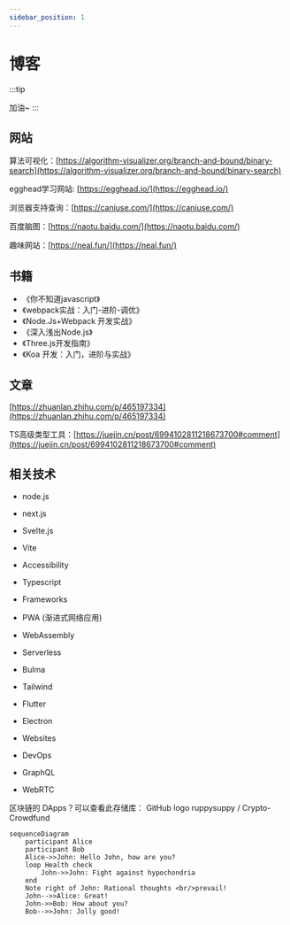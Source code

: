 ```yaml
---
sidebar_position: 1
---
```


# 博客

:::tip

加油~
:::



## 网站

算法可视化：[https://algorithm-visualizer.org/branch-and-bound/binary-search](https://algorithm-visualizer.org/branch-and-bound/binary-search)

egghead学习网站: [https://egghead.io/](https://egghead.io/)

浏览器支持查询：[https://caniuse.com/](https://caniuse.com/)

百度脑图：[https://naotu.baidu.com/](https://naotu.baidu.com/)

趣味网站：[https://neal.fun/](https://neal.fun/)

## 书籍
- 《你不知道javascript》
- 《webpack实战：入门-进阶-调优》
-  《Node.Js+Webpack 开发实战》
- 《深入浅出Node.js》
- 《Three.js开发指南》
- 《Koa 开发：入门，进阶与实战》
## 文章

[https://zhuanlan.zhihu.com/p/465197334](https://zhuanlan.zhihu.com/p/465197334)

TS高级类型工具：[https://juejin.cn/post/6994102811218673700#comment](https://juejin.cn/post/6994102811218673700#comment)
## 相关技术
- node.js
- next.js
- Svelte.js 
- Vite 
- Accessibility 
- Typescript
- Frameworks
- PWA (渐进式网络应用)
- WebAssembly 
- Serverless 
- Bulma
- Tailwind

- Flutter
- Electron

- Websites

- DevOps

- GraphQL

- WebRTC

区块链的 DApps？可以查看此存储库：
GitHub logo ruppysuppy / Crypto-Crowdfund

```mermaid
sequenceDiagram
    participant Alice
    participant Bob
    Alice->>John: Hello John, how are you?
    loop Health check
        John->>John: Fight against hypochondria
    end
    Note right of John: Rational thoughts <br/>prevail!
    John-->>Alice: Great!
    John->>Bob: How about you?
    Bob-->>John: Jolly good!
```